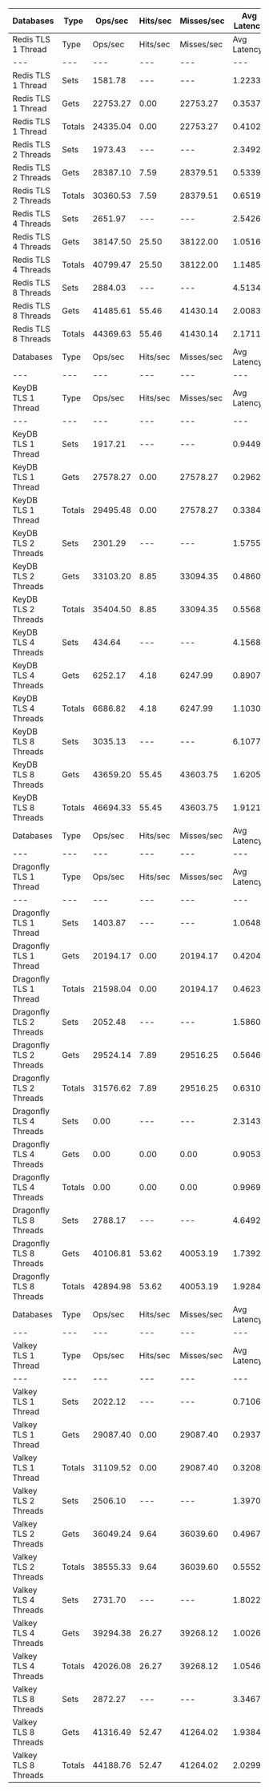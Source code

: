 | Databases | Type | Ops/sec | Hits/sec | Misses/sec | Avg Latency | p50 Latency | p99 Latency | p99.9 Latency | KB/sec |
| --- | --- | --- | --- | --- | --- | --- | --- | --- | --- |
| Redis TLS 1 Thread | Type | Ops/sec | Hits/sec | Misses/sec | Avg Latency | p50 Latency | p99 Latency | p99.9 Latency | KB/sec |
| --- | --- | --- | --- | --- | --- | --- | --- | --- | --- |
Redis TLS 1 Thread | Sets | 1581.78 | --- | --- | 1.22338 | 0.35900 | 16.25500 | 17.66300 | 75.67 |
Redis TLS 1 Thread | Gets | 22753.27 | 0.00 | 22753.27 | 0.35375 | 0.34300 | 0.69500 | 0.98300 | 866.47 |
Redis TLS 1 Thread | Totals | 24335.04 | 0.00 | 22753.27 | 0.41028 | 0.34300 | 0.79100 | 14.97500 | 942.14 |
Redis TLS 2 Threads | Sets | 1973.43 | --- | --- | 2.34926 | 0.53500 | 33.53500 | 36.09500 | 94.41 |
Redis TLS 2 Threads | Gets | 28387.10 | 7.59 | 28379.51 | 0.53394 | 0.51900 | 1.08700 | 1.43100 | 1081.02 |
Redis TLS 2 Threads | Totals | 30360.53 | 7.59 | 28379.51 | 0.65194 | 0.51900 | 1.19100 | 31.61500 | 1175.43 |
Redis TLS 4 Threads | Sets | 2651.97 | --- | --- | 2.54268 | 0.99100 | 39.42300 | 44.03100 | 126.87 |
Redis TLS 4 Threads | Gets | 38147.50 | 25.50 | 38122.00 | 1.05160 | 0.94300 | 3.18300 | 3.67900 | 1452.71 |
Redis TLS 4 Threads | Totals | 40799.47 | 25.50 | 38122.00 | 1.14852 | 0.94300 | 3.45500 | 36.60700 | 1579.58 |
Redis TLS 8 Threads | Sets | 2884.03 | --- | --- | 4.51349 | 1.82300 | 77.82300 | 87.55100 | 137.99 |
Redis TLS 8 Threads | Gets | 41485.61 | 55.46 | 41430.14 | 2.00833 | 1.79900 | 5.98300 | 9.47100 | 1580.01 |
Redis TLS 8 Threads | Totals | 44369.63 | 55.46 | 41430.14 | 2.17116 | 1.79900 | 6.52700 | 70.65500 | 1718.00 |
| Databases | Type | Ops/sec | Hits/sec | Misses/sec | Avg Latency | p50 Latency | p99 Latency | p99.9 Latency | KB/sec |
| --- | --- | --- | --- | --- | --- | --- | --- | --- | --- |
| KeyDB TLS 1 Thread | Type | Ops/sec | Hits/sec | Misses/sec | Avg Latency | p50 Latency | p99 Latency | p99.9 Latency | KB/sec |
| --- | --- | --- | --- | --- | --- | --- | --- | --- | --- |
KeyDB TLS 1 Thread | Sets | 1917.21 | --- | --- | 0.94495 | 0.28700 | 15.61500 | 17.91900 | 91.71 |
KeyDB TLS 1 Thread | Gets | 27578.27 | 0.00 | 27578.27 | 0.29627 | 0.28700 | 0.48700 | 0.91100 | 1050.21 |
KeyDB TLS 1 Thread | Totals | 29495.48 | 0.00 | 27578.27 | 0.33843 | 0.28700 | 0.53500 | 13.24700 | 1141.93 |
KeyDB TLS 2 Threads | Sets | 2301.29 | --- | --- | 1.57552 | 0.48700 | 27.13500 | 36.35100 | 110.09 |
KeyDB TLS 2 Threads | Gets | 33103.20 | 8.85 | 33094.35 | 0.48602 | 0.46300 | 1.12700 | 1.79100 | 1260.61 |
KeyDB TLS 2 Threads | Totals | 35404.50 | 8.85 | 33094.35 | 0.55684 | 0.46300 | 1.23100 | 23.29500 | 1370.71 |
KeyDB TLS 4 Threads | Sets | 434.64 | --- | --- | 4.15685 | 0.89500 | 66.04700 | 71.67900 | 20.79 |
KeyDB TLS 4 Threads | Gets | 6252.17 | 4.18 | 6247.99 | 0.89079 | 0.85500 | 1.89500 | 2.44700 | 238.09 |
KeyDB TLS 4 Threads | Totals | 6686.82 | 4.18 | 6247.99 | 1.10308 | 0.86300 | 2.02300 | 62.97500 | 258.89 |
KeyDB TLS 8 Threads | Sets | 3035.13 | --- | --- | 6.10778 | 1.55900 | 111.61500 | 129.53500 | 145.22 |
KeyDB TLS 8 Threads | Gets | 43659.20 | 55.45 | 43603.75 | 1.62052 | 1.47900 | 3.91900 | 11.71100 | 1662.78 |
KeyDB TLS 8 Threads | Totals | 46694.33 | 55.45 | 43603.75 | 1.91219 | 1.47900 | 4.35100 | 97.79100 | 1808.00 |
| Databases | Type | Ops/sec | Hits/sec | Misses/sec | Avg Latency | p50 Latency | p99 Latency | p99.9 Latency | KB/sec |
| --- | --- | --- | --- | --- | --- | --- | --- | --- | --- |
| Dragonfly TLS 1 Thread | Type | Ops/sec | Hits/sec | Misses/sec | Avg Latency | p50 Latency | p99 Latency | p99.9 Latency | KB/sec |
| --- | --- | --- | --- | --- | --- | --- | --- | --- | --- |
Dragonfly TLS 1 Thread | Sets | 1403.87 | --- | --- | 1.06483 | 0.43100 | 14.39900 | 16.89500 | 67.16 |
Dragonfly TLS 1 Thread | Gets | 20194.17 | 0.00 | 20194.17 | 0.42043 | 0.39100 | 0.87900 | 0.99100 | 769.02 |
Dragonfly TLS 1 Thread | Totals | 21598.04 | 0.00 | 20194.17 | 0.46232 | 0.39100 | 0.93500 | 12.73500 | 836.18 |
Dragonfly TLS 2 Threads | Sets | 2052.48 | --- | --- | 1.58602 | 0.56700 | 21.88700 | 30.59100 | 98.19 |
Dragonfly TLS 2 Threads | Gets | 29524.14 | 7.89 | 29516.25 | 0.56465 | 0.53500 | 1.12700 | 1.29500 | 1124.32 |
Dragonfly TLS 2 Threads | Totals | 31576.62 | 7.89 | 29516.25 | 0.63104 | 0.53500 | 1.20700 | 19.58300 | 1222.51 |
Dragonfly TLS 4 Threads | Sets | 0.00 | --- | --- | 2.31437 | 0.91900 | 28.41500 | 34.04700 | 0.00 |
Dragonfly TLS 4 Threads | Gets | 0.00 | 0.00 | 0.00 | 0.90534 | 0.86300 | 1.99900 | 2.68700 | 0.00 |
Dragonfly TLS 4 Threads | Totals | 0.00 | 0.00 | 0.00 | 0.99693 | 0.86300 | 2.19100 | 25.59900 | 0.00 |
Dragonfly TLS 8 Threads | Sets | 2788.17 | --- | --- | 4.64922 | 1.65500 | 64.51100 | 73.72700 | 133.40 |
Dragonfly TLS 8 Threads | Gets | 40106.81 | 53.62 | 40053.19 | 1.73926 | 1.59100 | 4.54300 | 12.86300 | 1527.50 |
Dragonfly TLS 8 Threads | Totals | 42894.98 | 53.62 | 40053.19 | 1.92841 | 1.59900 | 5.50300 | 59.13500 | 1660.90 |
| Databases | Type | Ops/sec | Hits/sec | Misses/sec | Avg Latency | p50 Latency | p99 Latency | p99.9 Latency | KB/sec |
| --- | --- | --- | --- | --- | --- | --- | --- | --- | --- |
| Valkey TLS 1 Thread | Type | Ops/sec | Hits/sec | Misses/sec | Avg Latency | p50 Latency | p99 Latency | p99.9 Latency | KB/sec |
| --- | --- | --- | --- | --- | --- | --- | --- | --- | --- |
Valkey TLS 1 Thread | Sets | 2022.12 | --- | --- | 0.71068 | 0.28700 | 9.59900 | 10.30300 | 96.73 |
Valkey TLS 1 Thread | Gets | 29087.40 | 0.00 | 29087.40 | 0.29373 | 0.28700 | 0.49500 | 0.55100 | 1107.68 |
Valkey TLS 1 Thread | Totals | 31109.52 | 0.00 | 29087.40 | 0.32083 | 0.28700 | 0.51100 | 8.51100 | 1204.42 |
Valkey TLS 2 Threads | Sets | 2506.10 | --- | --- | 1.39709 | 0.47100 | 19.71100 | 22.78300 | 119.89 |
Valkey TLS 2 Threads | Gets | 36049.24 | 9.64 | 36039.60 | 0.49672 | 0.45500 | 1.87100 | 3.02300 | 1372.80 |
Valkey TLS 2 Threads | Totals | 38555.33 | 9.64 | 36039.60 | 0.55524 | 0.45500 | 2.73500 | 18.68700 | 1492.69 |
Valkey TLS 4 Threads | Sets | 2731.70 | --- | --- | 1.80221 | 0.92700 | 24.57500 | 28.41500 | 130.69 |
Valkey TLS 4 Threads | Gets | 39294.38 | 26.27 | 39268.12 | 1.00267 | 0.91100 | 3.72700 | 4.15900 | 1496.39 |
Valkey TLS 4 Threads | Totals | 42026.08 | 26.27 | 39268.12 | 1.05464 | 0.91100 | 3.85500 | 21.75900 | 1627.07 |
Valkey TLS 8 Threads | Sets | 2872.27 | --- | --- | 3.34671 | 1.82300 | 47.10300 | 53.75900 | 137.42 |
Valkey TLS 8 Threads | Gets | 41316.49 | 52.47 | 41264.02 | 1.93840 | 1.76700 | 4.86300 | 9.02300 | 1573.56 |
Valkey TLS 8 Threads | Totals | 44188.76 | 52.47 | 41264.02 | 2.02994 | 1.77500 | 5.15100 | 39.16700 | 1710.98 |
